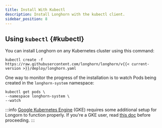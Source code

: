 ```yaml
---
title: Install With Kubectl
description: Install Longhorn with the kubectl client.
sidebar_position: 8
---
```


## Using `kubectl` {#kubectl}

You can install Longhorn on any Kubernetes cluster using this command:

```shell
kubectl create -f https://raw.githubusercontent.com/longhorn/longhorn/v{{< current-version >}}/deploy/longhorn.yaml
```

One way to monitor the progress of the installation is to watch Pods being created in the `longhorn-system` namespace:

```shell
kubectl get pods \
--namespace longhorn-system \
--watch
```

:::info
[Google Kubernetes Engine](https://cloud.google.com/kubernetes-engine/) (GKE) requires some additional setup for Longorn to function properly. If you're a GKE user, read [this doc](../../users-guide/cloud-provider-notes/google-kubernetes-engine) before proceeding.
:::